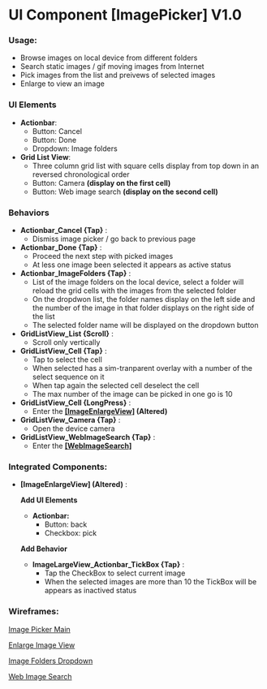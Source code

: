# UI Component [ImagePicker] V1.0
### Usage:
- Browse images on local device from different folders
- Search static images / gif moving images from Internet
- Pick images from the list and preivews of selected images
- Enlarge to view an image

### UI Elements
- **Actionbar**:
  - Button: Cancel
  - Button: Done
  - Dropdown: Image folders
- **Grid List View**: 
  - Three column grid list with square cells display from top down in an reversed chronological order
  - Button: Camera **(display on the first cell)**
  - Button: Web image search **(display on the second cell)**

### Behaviors 
- **Actionbar_Cancel {Tap}** : 
  - Dismiss image picker / go back to previous page
- **Actionbar_Done {Tap}** : 
  - Proceed the next step with picked images
  - At less one image been selected it appears as active status
- **Actionbar_ImageFolders {Tap}** : 
  - List of the image folders on the local device, select a folder will reload the grid cells with the images from the selected folder
  - On the dropdwon list, the folder names display on the left side and the number of the image in that folder displays on the right side of the list 
  - The selected folder name will be displayed on the dropdown button
- **GridListView_List {Scroll}** : 
  - Scroll only vertically 
- **GridListView_Cell {Tap}** : 
  - Tap to select the cell 
  - When selected has a sim-tranparent overlay with a number of the select sequence on it
  - When tap again the selected cell deselect the cell
  - The max number of the image can be picked in one go is 10
- **GridListView_Cell {LongPress}** : 
  - Enter the **[[ImageEnlargeView]](https://hackmd.io/BwFgZgRgTAjAnFAtDCBjArIkA2HiHoAmiqAzHBMHAKaEAMMA7NUA) (Altered)**
- **GridListView_Camera {Tap}** : 
  - Open the device camera
- **GridListView_WebImageSearch {Tap}** : 
  - Enter the **[[WebImageSearch]](https://hackmd.io/OwUwhsCMBMAsCcBaAJgYwKxkbAZugDImOuiIvMPtAMzrLrUBsj0QA===)** 

### Integrated Components:
- **[ImageEnlargeView] (Altered)** : 
  
  **Add UI Elements**
  - **Actionbar:**
    - Button: back
    - Checkbox: pick
  
  **Add Behavior**
  - **ImageLargeView_Actionbar_TickBox {Tap}** : 
    - Tap the CheckBox to select current image
    - When the selected images are more than 10 the TickBox will be appears as inactived status

    
### Wireframes:
[Image Picker Main](https://www.jianguoyun.com/p/DdiTSAoQpqzHBhiO-zU)

[Enlarge Image View](https://www.jianguoyun.com/p/DS350rwQpqzHBhiP-zU)

[Image Folders Dropdown](https://www.jianguoyun.com/p/DcpFivUQpqzHBhiQ-zU)

[Web Image Search](https://www.jianguoyun.com/p/DZdVuLUQpqzHBhiJ-zU)
